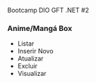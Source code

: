 Bootcamp DIO GFT .NET #2

### Anime/Mangá Box

- Listar
- Inserir Novo
- Atualizar
- Excluir
- Visualizar